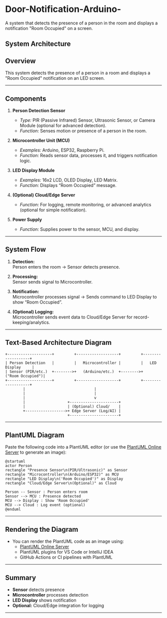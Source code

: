 # Door-Notification-Arduino-
A system that detects the presence of a person in the room and displays a notification "Room Occupied" on a screen.

## System Architecture

## Overview

This system detects the presence of a person in a room and displays a "Room Occupied" notification on an LED screen.

---

## Components

1. **Person Detection Sensor**
   - *Type:* PIR (Passive Infrared) Sensor, Ultrasonic Sensor, or Camera Module (optional for advanced detection).
   - *Function:* Senses motion or presence of a person in the room.

2. **Microcontroller Unit (MCU)**
   - *Examples:* Arduino, ESP32, Raspberry Pi.
   - *Function:* Reads sensor data, processes it, and triggers notification logic.

3. **LED Display Module**
   - *Examples:* 16x2 LCD, OLED Display, LED Matrix.
   - *Function:* Displays “Room Occupied” message.

4. **(Optional) Cloud/Edge Server**
   - *Function:* For logging, remote monitoring, or advanced analytics (optional for simple notification).

5. **Power Supply**
   - *Function:* Supplies power to the sensor, MCU, and display.

---

## System Flow

1. **Detection:**  
   Person enters the room → Sensor detects presence.

2. **Processing:**  
   Sensor sends signal to Microcontroller.

3. **Notification:**  
   Microcontroller processes signal → Sends command to LED Display to show “Room Occupied”.

4. **(Optional) Logging:**  
   Microcontroller sends event data to Cloud/Edge Server for record-keeping/analytics.

---

## Text-Based Architecture Diagram

```
+--------------------+         +-------------------+         +-------------------+
| Person Detection   |         |   Microcontroller |         |   LED Display     |
| Sensor (PIR/etc.)  +-------->+   (Arduino/etc.)  +-------->+   ("Room Occupied")|
+--------------------+         +-------------------+         +-------------------+
        |                               |
        |                               |
        |                               v
        |                   +----------------------+
        |                   | (Optional) Cloud/    |
        +------------------>+ Edge Server (Log/AI) |
                            +----------------------+
```

---

## PlantUML Diagram

Paste the following code into a PlantUML editor (or use the [PlantUML Online Server](https://www.plantuml.com/plantuml/uml/) to generate an image):

```plantuml
@startuml
actor Person
rectangle "Presence Sensor\n(PIR/Ultrasonic)" as Sensor
rectangle "Microcontroller\n(Arduino/ESP32)" as MCU
rectangle "LED Display\n('Room Occupied')" as Display
rectangle "Cloud/Edge Server\n(Optional)" as Cloud

Person -- Sensor : Person enters room
Sensor --> MCU : Presence detected
MCU --> Display : Show 'Room Occupied'
MCU --> Cloud : Log event (optional)
@enduml
```

---

## Rendering the Diagram

- You can render the PlantUML code as an image using:
  - [PlantUML Online Server](https://www.plantuml.com/plantuml/uml/)
  - PlantUML plugins for VS Code or IntelliJ IDEA
  - GitHub Actions or CI pipelines with PlantUML

---

## Summary

- **Sensor** detects presence
- **Microcontroller** processes detection
- **LED Display** shows notification
- **Optional:** Cloud/Edge integration for logging

---
